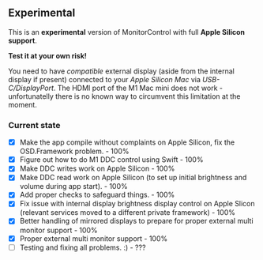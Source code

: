 ## Experimental

This is an **experimental** version of MonitorControl with full **Apple Silicon support**.

**Test it at your own risk!**

You need to have *compatible* external display (aside from the internal display if present) connected to your *Apple Silicon Mac* via *USB-C/DisplayPort*. The HDMI port of the M1 Mac mini does not work - unfortunatelly there is no known way to circumvent this limitation at the moment.

### Current state

- [x] Make the app compile without complaints on Apple Silicon, fix the OSD.Framework problem. - 100%
- [x] Figure out how to do M1 DDC control using Swift - 100%
- [x] Make DDC writes work on Apple Silicon - 100%
- [x] Make DDC read work on Apple Silicon (to set up initial brightness and volume during app start). - 100%
- [x] Add proper checks to safeguard things. - 100%
- [x] Fix issue with internal display brightness display control on Apple Slicon (relevant services moved to a different private framework) - 100%
- [x] Better handling of mirrored displays to prepare for proper external multi monitor support - 100%
- [x] Proper external multi monitor support - 100%
- [ ] Testing and fixing all problems. :) - ???
